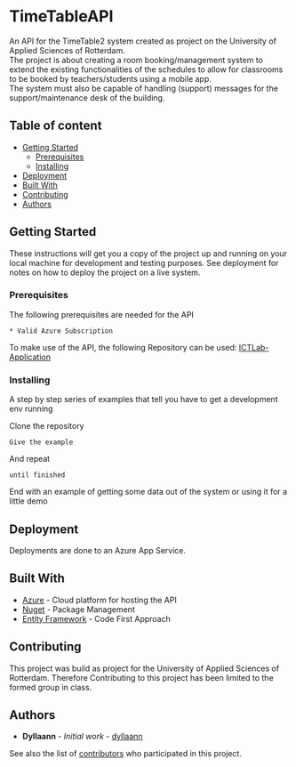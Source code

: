 # TimeTableAPI

An API for the TimeTable2 system created as project on the University of Applied Sciences of Rotterdam.\
The project is about creating a room booking/management system to extend the existing functionalities of the schedules to allow for classrooms to be booked by teachers/students using a mobile app.\
The system must also be capable of handling (support) messages for the support/maintenance desk of the building.

## Table of content

- [Getting Started](#getting-started)
    - [Prerequisites](#prerequisites)
    - [Installing](#installing)
- [Deployment](#deployment)
- [Built With](#built-with)
- [Contributing](#contributing)
- [Authors](#authors)



## Getting Started

These instructions will get you a copy of the project up and running on your local machine for development and testing purposes. See deployment for notes on how to deploy the project on a live system.

### Prerequisites

The following prerequisites are needed for the API
```
* Valid Azure Subscription
```

To make use of the API, the following Repository can be used:
[ICTLab-Application](https://github.com/KajdeMunter/Ictlab-Application)

### Installing

A step by step series of examples that tell you have to get a development env running

Clone the repository

```
Give the example
```

And repeat

```
until finished
```

End with an example of getting some data out of the system or using it for a little demo

## Deployment

Deployments are done to an Azure App Service.

## Built With

* [Azure](https://azure.microsoft.com/nl-nl/) - Cloud platform for hosting the API
* [Nuget](https://www.nuget.org/) - Package Management
* [Entity Framework](https://msdn.microsoft.com/en-us/library/aa937723(v=vs.113).aspx) - Code First Approach

## Contributing

This project was build as project for the University of Applied Sciences of Rotterdam. Therefore Contributing to this project has been limited to the formed group in class.

## Authors

* **Dyllaann** - *Initial work* - [dyllaann](https://github.com/Dyllaann)

See also the list of [contributors](https://github.com/Dyllaann/Ictlab-Application/graphs/contributors) who participated in this project.
